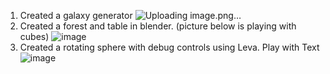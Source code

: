 1. Created a galaxy generator
![Uploading image.png…]()
3. Created a forest and table in blender. (picture below is playing with cubes)
![image](https://user-images.githubusercontent.com/75579372/123496911-67278a80-d5df-11eb-8525-b5eb5b7b4717.png)
4. Created a rotating sphere with debug controls using Leva. Play with Text
![image](https://user-images.githubusercontent.com/75579372/123496867-2760a300-d5df-11eb-9d73-9270e60dabf3.png)
